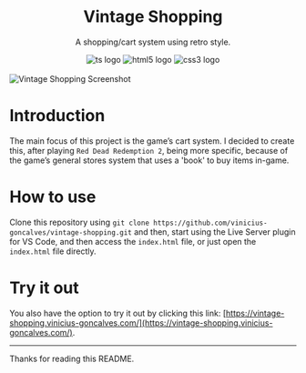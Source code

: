 <div align="center">
    <h1>Vintage Shopping</h1>
    <p>A shopping/cart system using retro style.</p>
</div>

<div align="center">
	<img alt="ts logo" src="https://img.shields.io/badge/TypeScript-323330?style=for-the-badge&logo=typescript&logoColor=3077C5">
	<img alt="html5 logo" src="https://img.shields.io/badge/HTML%205-323330?style=for-the-badge&logo=html5">
	<img alt="css3 logo" src="https://img.shields.io/badge/CSS3-323330?style=for-the-badge&logo=css3&logoColor=007ACC">
</div>

<div>
    <br/>
    <img alt="Vintage Shopping Screenshot" align="center" src="https://live.staticflickr.com/65535/53485401747_92cd2c93a5_h.jpg">
</div>

# Introduction
The main focus of this project is the game’s cart system. I decided to create this, after playing `Red Dead Redemption 2`, being more specific, because of the game’s general stores system that uses a 'book' to buy items in-game.

# How to use
Clone this repository using `git clone https://github.com/vinicius-goncalves/vintage-shopping.git` and then, start using the Live Server plugin for VS Code, and then access the `index.html` file, or just open the `index.html` file directly.

# Try it out
You also have the option to try it out by clicking this link: [https://vintage-shopping.vinicius-goncalves.com/](https://vintage-shopping.vinicius-goncalves.com/).

---

Thanks for reading this README.
